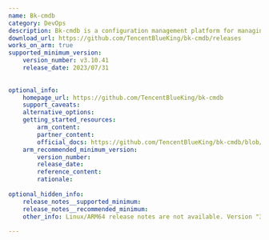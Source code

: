 ```yaml
---
name: Bk-cmdb
category: DevOps
description: Bk-cmdb is a configuration management platform for managing assets and applications with custom models and data snapshots.
download_url: https://github.com/TencentBlueKing/bk-cmdb/releases
works_on_arm: true
supported_minimum_version:
    version_number: v3.10.41
    release_date: 2023/07/31
 
 
optional_info:
    homepage_url: https://github.com/TencentBlueKing/bk-cmdb
    support_caveats:
    alternative_options:
    getting_started_resources:
        arm_content:
        partner_content:
        official_docs: https://github.com/TencentBlueKing/bk-cmdb/blob/master/docs/overview/source_compile.md
    arm_recommended_minimum_version:
        version_number:
        release_date:
        reference_content:
        rationale:
 
optional_hidden_info:
    release_notes__supported_minimum:
    release_notes__recommended_minimum:
    other_info: Linux/ARM64 release notes are not available. Version "3.10.41" has been successfully installed and tested on the Neoverse N1, prior versions are failing to build.
 
---
```

